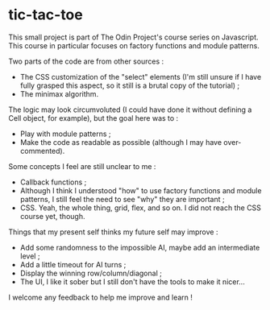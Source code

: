 # tic-tac-toe

This small project is part of The Odin Project's course series on Javascript. This course in particular focuses on factory functions and module patterns.

Two parts of the code are from other sources :
- The CSS customization of the "select" elements (I'm still unsure if I have fully grasped this aspect, so it still is a brutal copy of the tutorial) ;
- The minimax algorithm.

The logic may look circumvoluted (I could have done it without defining a Cell object, for example), but the goal here was to :
- Play with module patterns ;
- Make the code as readable as possible (although I may have over-commented).

Some concepts I feel are still unclear to me :
- Callback functions ;
- Although I think I understood "how" to use factory functions and module patterns, I still feel the need to see "why" they are important ;
- CSS. Yeah, the whole thing, grid, flex, and so on. I did not reach the CSS course yet, though.

Things that my present self thinks my future self may improve :
- Add some randomness to the impossible AI, maybe add an intermediate level ;
- Add a little timeout for AI turns ;
- Display the winning row/column/diagonal ;
- The UI, I like it sober but I still don't have the tools to make it nicer...

I welcome any feedback to help me improve and learn !

